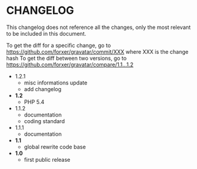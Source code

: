 # CHANGELOG

This changelog does not reference all the changes, only the most relevant to be included in this document.

To get the diff for a specific change, go to https://github.com/forxer/gravatar/commit/XXX where XXX is the change hash
To get the diff between two versions, go to https://github.com/forxer/gravatar/compare/1.1...1.2

- 1.2.1
	- misc informations update
	- add changelog
- **1.2**
	- PHP 5.4
- 1.1.2
	- documentation
	- coding standard
- 1.1.1
	- documentation
- **1.1**
	- global rewrite code base
- **1.0**
	- first public release
